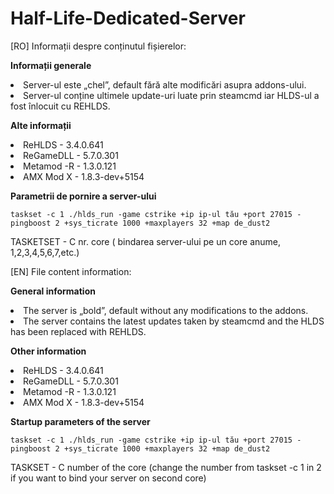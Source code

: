# Half-Life-Dedicated-Server

[RO] Informații despre conținutul fișierelor:

**Informații generale**
   <li>Server-ul este „chel”, default fără alte modificări asupra addons-ului.</li>
   <li>Server-ul conține ultimele update-uri luate prin steamcmd iar HLDS-ul a fost înlocuit cu REHLDS.</li>


**Alte informații**
   <li>ReHLDS - 3.4.0.641</li>
   <li>ReGameDLL - 5.7.0.301</li>
   <li>Metamod -R - 1.3.0.121</li>
   <li>AMX Mod X - 1.8.3-dev+5154</li>


**Parametrii de pornire a server-ului**

```
taskset -c 1 ./hlds_run -game cstrike +ip ip-ul tău +port 27015 -pingboost 2 +sys_ticrate 1000 +maxplayers 32 +map de_dust2
```

TASKETSET - C nr. core ( bindarea server-ului pe un core anume, 1,2,3,4,5,6,7,etc.)

[EN] File content information:

**General information**
   <li>The server is „bold”, default without any modifications to the addons.</li>
   <li>The server contains the latest updates taken by steamcmd and the HLDS has been replaced with REHLDS.</li>
  
**Other information**
   <li>ReHLDS - 3.4.0.641</li>
   <li>ReGameDLL - 5.7.0.301</li>
   <li>Metamod -R - 1.3.0.121</li>
   <li>AMX Mod X - 1.8.3-dev+5154</li>
   
**Startup parameters of the server**

```
taskset -c 1 ./hlds_run -game cstrike +ip ip-ul tău +port 27015 -pingboost 2 +sys_ticrate 1000 +maxplayers 32 +map de_dust2
```

TASKSET - C number of the core (change the number from taskset -c 1 in 2 if you want to bind your server on second core)
